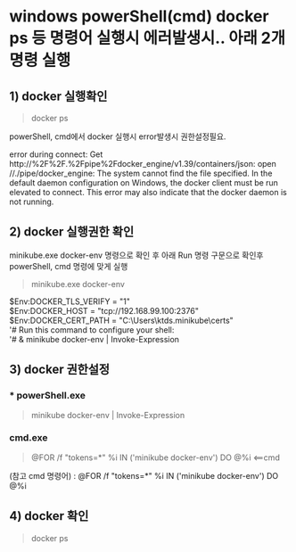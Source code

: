 # windows powerShell(cmd) docker ps 등 명령어 실행시 에러발생시.. 아래 2개명령 실행

## 1) docker 실행확인

> docker ps

powerShell, cmd에서 docker 실행시 error발생시 권한설정필요.

  error during connect: Get http://%2F%2F.%2Fpipe%2Fdocker_engine/v1.39/containers/json: open //./pipe/docker_engine: The system cannot find the file specified. In the default daemon configuration on Windows, the docker client must be run elevated to connect. This error may also indicate that the docker daemon is not running.


## 2) docker 실행권한 확인  

minikube.exe docker-env 명령으로 확인 후 아래 Run 명령 구문으로 확인후 powerShell, cmd 명령에 맞게 실행

> minikube.exe docker-env

$Env:DOCKER_TLS_VERIFY = "1"  
$Env:DOCKER_HOST = "tcp://192.168.99.100:2376"  
$Env:DOCKER_CERT_PATH = "C:\Users\ktds\.minikube\certs"  
'# Run this command to configure your shell:  
'# & minikube docker-env | Invoke-Expression  

## 3) docker 권한설정

### * powerShell.exe
> minikube docker-env | Invoke-Expression 

### cmd.exe
> @FOR /f "tokens=*" %i IN ('minikube docker-env') DO @%i <==cmd


(참고 cmd 명령어) : @FOR /f "tokens=*" %i IN ('minikube docker-env') DO @%i

## 4) docker 확인
> docker ps
